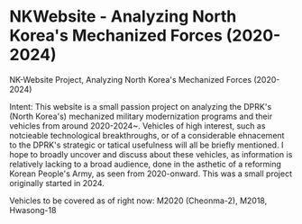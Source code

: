 # NKWebsite - Analyzing North Korea's Mechanized Forces (2020-2024)
NK-Website Project, Analyzing North Korea's Mechanized Forces (2020-2024)

Intent:
This website is a small passion project on analyzing the DPRK's (North Korea's) mechanized military modernization programs and their vehicles from
around 2020-2024~. 
Vehicles of high interest, such as notcieable technological breakthroughs, or of a considerable ehnacement to the DPRK's strategic or tatical usefulness will all be briefly mentioned. 
I hope to broadly uncover and discuss about these vehicles, as information is relatively lacking to a broad audience, done in the asthetic of a reforming Korean People's Army, as seen from 2020-onward. 
This was a small project originally started in 2024. 

Vehicles to be covered as of right now: 
M2020 (Cheonma-2), M2018, Hwasong-18
